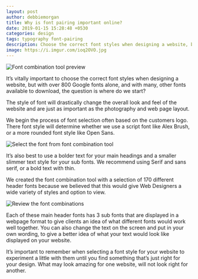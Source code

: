 ```yaml
---
layout: post
author: debbiemorgan
title: Why is font pairing important online?
date: 2019-01-15 15:28:48 +0530
categories: design
tags: typography font-pairing
description: Choose the correct font styles when designing a website, but with over 800 Google fonts alone.
image: https://i.imgur.com/ioq2OVO.jpg
---
```


![Font combination tool preview](https://i.imgur.com/1RcsHP0.gif)

It’s vitally important to choose the correct font styles when designing a website, but with over 800 Google fonts alone, and with many, other fonts available to download, the question is where do we start?

The style of font will drastically change the overall look and feel of the website and are just as important as the photography and web page layout.

We begin the process of font selection often based on the customers logo. There font style will determine whether we use a script font like Alex Brush, or a more rounded font style like Open Sans.

![Select the font from font combination tool](https://i.imgur.com/voe8Dv9.jpg)

It’s also best to use a bolder text for your main headings and a smaller slimmer text style for your sub fonts. We recommend using Serif and sans serif, or a bold text with thin.

We created the font combination tool with a selection of 170 different header fonts because we believed that this would give Web Designers a wide variety of styles and option to view.

![Review the font combinations](https://i.imgur.com/Fpcm5RN.jpg)

Each of these main header fonts has 3 sub fonts that are displayed in a webpage format to give clients an idea of what different fonts would work well together. You can also change the text on the screen and put in your own wording, to give a better idea of what your text would look like displayed on your website.

It’s important to remember when selecting a font style for your website to experiment a little with them until you find something that’s just right for your design. What may look amazing for one website, will not look right for another.
